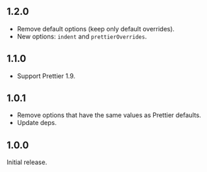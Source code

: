 ## 1.2.0

- Remove default options (keep only default overrides).
- New options: `indent` and `prettierOverrides`.

## 1.1.0

- Support Prettier 1.9.

## 1.0.1

- Remove options that have the same values as Prettier defaults.
- Update deps.

## 1.0.0

Initial release.
